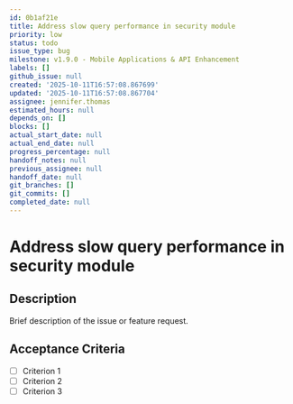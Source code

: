 ```yaml
---
id: 0b1af21e
title: Address slow query performance in security module
priority: low
status: todo
issue_type: bug
milestone: v1.9.0 - Mobile Applications & API Enhancement
labels: []
github_issue: null
created: '2025-10-11T16:57:08.867699'
updated: '2025-10-11T16:57:08.867704'
assignee: jennifer.thomas
estimated_hours: null
depends_on: []
blocks: []
actual_start_date: null
actual_end_date: null
progress_percentage: null
handoff_notes: null
previous_assignee: null
handoff_date: null
git_branches: []
git_commits: []
completed_date: null
---
```


# Address slow query performance in security module

## Description

Brief description of the issue or feature request.

## Acceptance Criteria

- [ ] Criterion 1
- [ ] Criterion 2
- [ ] Criterion 3